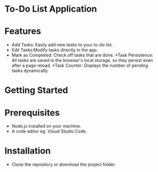 # To-Do List Application 
# Features
* Add Tasks: Easily add new tasks to your to-do list.
* Edit Tasks:Modify tasks directly in the app.
* Mark as Completed: Check off tasks that are done.
*Task Persistence: All tasks are saved in the browser's local storage, so they persist even after a page reload.
*Task Counter: Displays the number of pending tasks dynamically
# Getting Started
# Prerequisites
* Node.js installed on your machine.
* A code editor eg. Visual Studio Code.
# Installation
* Clone the repository or download the project folder.
